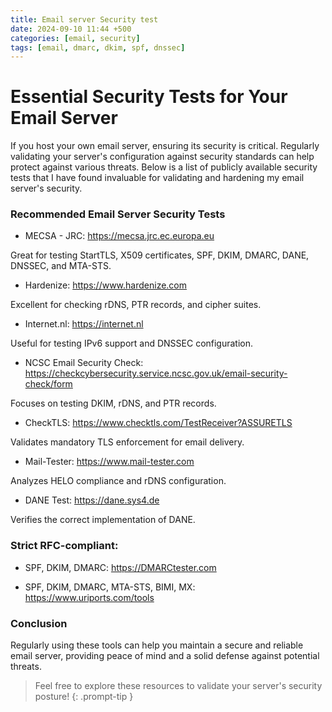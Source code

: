 ```yaml
---
title: Email server Security test
date: 2024-09-10 11:44 +500
categories: [email, security]
tags: [email, dmarc, dkim, spf, dnssec]
---
```


# Essential Security Tests for Your Email Server

If you host your own email server, ensuring its security is critical. Regularly validating your server's configuration against security standards can help protect against various threats. Below is a list of publicly available security tests that I have found invaluable for validating and hardening my email server's security.

### Recommended Email Server Security Tests

- MECSA - JRC: <https://mecsa.jrc.ec.europa.eu>

Great for testing StartTLS, X509 certificates, SPF, DKIM, DMARC, DANE, DNSSEC, and MTA-STS.

- Hardenize: <https://www.hardenize.com>

Excellent for checking rDNS, PTR records, and cipher suites.

- Internet.nl: <https://internet.nl>

Useful for testing IPv6 support and DNSSEC configuration.

- NCSC Email Security Check: <https://checkcybersecurity.service.ncsc.gov.uk/email-security-check/form>

Focuses on testing DKIM, rDNS, and PTR records.

- CheckTLS: <https://www.checktls.com/TestReceiver?ASSURETLS>

Validates mandatory TLS enforcement for email delivery.

- Mail-Tester: <https://www.mail-tester.com>

Analyzes HELO compliance and rDNS configuration.

- DANE Test: <https://dane.sys4.de>

Verifies the correct implementation of DANE.

### Strict RFC-compliant:

- SPF, DKIM, DMARC: https://DMARCtester.com

- SPF, DKIM, DMARC, MTA-STS, BIMI, MX: https://www.uriports.com/tools

### Conclusion

Regularly using these tools can help you maintain a secure and reliable email server, providing peace of mind and a solid defense against potential threats.

<!-- prettier-ignore -->
> Feel free to explore these resources to validate your server's security posture!
{: .prompt-tip }
